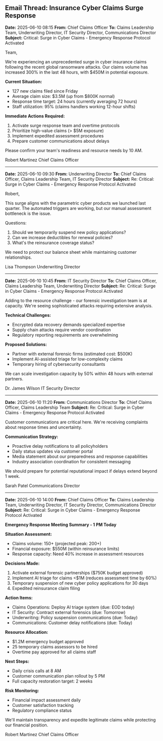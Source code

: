 ## Email Thread: Insurance Cyber Claims Surge Response

**Date:** 2025-06-10 08:15
**From:** Chief Claims Officer
**To:** Claims Leadership Team, Underwriting Director, IT Security Director, Communications Director
**Subject:** Critical: Surge in Cyber Claims - Emergency Response Protocol Activated

Team,

We're experiencing an unprecedented surge in cyber insurance claims following the recent global ransomware attacks. Our claims volume has increased 300% in the last 48 hours, with $450M in potential exposure.

**Current Situation:**
- 127 new claims filed since Friday
- Average claim size: $3.5M (up from $800K normal)
- Response time target: 24 hours (currently averaging 72 hours)
- Staff utilization: 95% (claims handlers working 12-hour shifts)

**Immediate Actions Required:**
1. Activate surge response team and overtime protocols
2. Prioritize high-value claims (> $5M exposure)
3. Implement expedited assessment procedures
4. Prepare customer communications about delays

Please confirm your team's readiness and resource needs by 10 AM.

Robert Martinez
Chief Claims Officer

---

**Date:** 2025-06-10 09:30
**From:** Underwriting Director
**To:** Chief Claims Officer, Claims Leadership Team, IT Security Director
**Subject:** Re: Critical: Surge in Cyber Claims - Emergency Response Protocol Activated

Robert,

This surge aligns with the parametric cyber products we launched last quarter. The automated triggers are working, but our manual assessment bottleneck is the issue.

Questions:
1. Should we temporarily suspend new policy applications?
2. Can we increase deductibles for renewal policies?
3. What's the reinsurance coverage status?

We need to protect our balance sheet while maintaining customer relationships.

Lisa Thompson
Underwriting Director

---

**Date:** 2025-06-10 10:45
**From:** IT Security Director
**To:** Chief Claims Officer, Claims Leadership Team, Underwriting Director
**Subject:** Re: Critical: Surge in Cyber Claims - Emergency Response Protocol Activated

Adding to the resource challenge - our forensic investigation team is at capacity. We're seeing sophisticated attacks requiring extensive analysis.

**Technical Challenges:**
- Encrypted data recovery demands specialized expertise
- Supply chain attacks require vendor coordination
- Regulatory reporting requirements are overwhelming

**Proposed Solutions:**
- Partner with external forensic firms (estimated cost: $500K)
- Implement AI-assisted triage for low-complexity claims
- Temporary hiring of cybersecurity consultants

We can scale investigation capacity by 50% within 48 hours with external partners.

Dr. James Wilson
IT Security Director

---

**Date:** 2025-06-10 11:20
**From:** Communications Director
**To:** Chief Claims Officer, Claims Leadership Team
**Subject:** Re: Critical: Surge in Cyber Claims - Emergency Response Protocol Activated

Customer communications are critical here. We're receiving complaints about response times and uncertainty.

**Communication Strategy:**
- Proactive delay notifications to all policyholders
- Daily status updates via customer portal
- Media statement about our preparedness and response capabilities
- Industry association coordination for consistent messaging

We should prepare for potential reputational impact if delays extend beyond 1 week.

Sarah Patel
Communications Director

---

**Date:** 2025-06-10 14:00
**From:** Chief Claims Officer
**To:** Claims Leadership Team, Underwriting Director, IT Security Director, Communications Director
**Subject:** Re: Critical: Surge in Cyber Claims - Emergency Response Protocol Activated

**Emergency Response Meeting Summary - 1 PM Today**

**Situation Assessment:**
- Claims volume: 150+ (projected peak: 200+)
- Financial exposure: $550M (within reinsurance limits)
- Response capacity: Need 40% increase in assessment resources

**Decisions Made:**
1. Activate external forensic partnerships ($750K budget approved)
2. Implement AI triage for claims <$1M (reduces assessment time by 60%)
3. Temporary suspension of new cyber policy applications for 30 days
4. Expedited reinsurance claim filing

**Action Items:**
- Claims Operations: Deploy AI triage system (due: EOD today)
- IT Security: Contract external forensics (due: Tomorrow)
- Underwriting: Policy suspension communications (due: Today)
- Communications: Customer delay notifications (due: Today)

**Resource Allocation:**
- $1.2M emergency budget approved
- 25 temporary claims assessors to be hired
- Overtime pay approved for all claims staff

**Next Steps:**
- Daily crisis calls at 8 AM
- Customer communication plan rollout by 5 PM
- Full capacity restoration target: 2 weeks

**Risk Monitoring:**
- Financial impact assessment daily
- Customer satisfaction tracking
- Regulatory compliance status

We'll maintain transparency and expedite legitimate claims while protecting our financial position.

Robert Martinez
Chief Claims Officer
